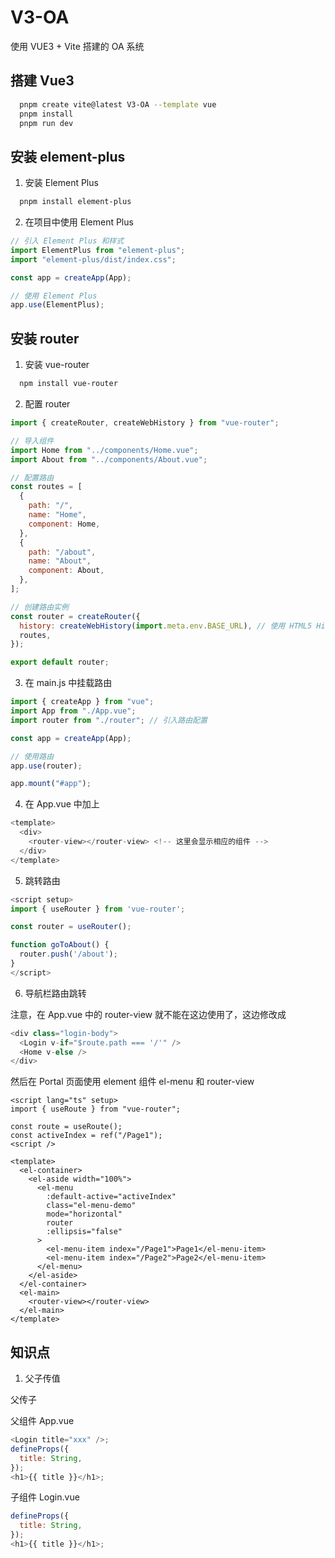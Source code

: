 # V3-OA

使用 VUE3 + Vite 搭建的 OA 系统

## 搭建 Vue3

```bash
  pnpm create vite@latest V3-OA --template vue
  pnpm install
  pnpm run dev
```

## 安装 element-plus

1. 安装 Element Plus

```bash
  pnpm install element-plus
```

2. 在项目中使用 Element Plus

```javascript
// 引入 Element Plus 和样式
import ElementPlus from "element-plus";
import "element-plus/dist/index.css";

const app = createApp(App);

// 使用 Element Plus
app.use(ElementPlus);
```

## 安装 router

1. 安装 vue-router

```bash
  npm install vue-router
```

2. 配置 router

```javascript
import { createRouter, createWebHistory } from "vue-router";

// 导入组件
import Home from "../components/Home.vue";
import About from "../components/About.vue";

// 配置路由
const routes = [
  {
    path: "/",
    name: "Home",
    component: Home,
  },
  {
    path: "/about",
    name: "About",
    component: About,
  },
];

// 创建路由实例
const router = createRouter({
  history: createWebHistory(import.meta.env.BASE_URL), // 使用 HTML5 History 模式
  routes,
});

export default router;
```

3. 在 main.js 中挂载路由

```javascript
import { createApp } from "vue";
import App from "./App.vue";
import router from "./router"; // 引入路由配置

const app = createApp(App);

// 使用路由
app.use(router);

app.mount("#app");
```

4. 在 App.vue 中加上 <router-view>

```javascript
<template>
  <div>
    <router-view></router-view> <!-- 这里会显示相应的组件 -->
  </div>
</template>
```

5. 跳转路由

```javascript
<script setup>
import { useRouter } from 'vue-router';

const router = useRouter();

function goToAbout() {
  router.push('/about');
}
</script>
```

6. 导航栏路由跳转

注意，在 App.vue 中的 router-view 就不能在这边使用了，这边修改成

```javascript
<div class="login-body">
  <Login v-if="$route.path === '/'" />
  <Home v-else />
</div>
```

然后在 Portal 页面使用 element 组件 el-menu 和 router-view

```text
<script lang="ts" setup>
import { useRoute } from "vue-router";

const route = useRoute();
const activeIndex = ref("/Page1");
<script />

<template>
  <el-container>
    <el-aside width="100%">
      <el-menu
        :default-active="activeIndex"
        class="el-menu-demo"
        mode="horizontal"
        router
        :ellipsis="false"
      >
        <el-menu-item index="/Page1">Page1</el-menu-item>
        <el-menu-item index="/Page2">Page2</el-menu-item>
      </el-menu>
    </el-aside>
  </el-container>
  <el-main>
    <router-view></router-view>
  </el-main>
</template>
```

## 知识点

1. 父子传值

父传子

父组件 App.vue

```javascript
<Login title="xxx" />;
defineProps({
  title: String,
});
<h1>{{ title }}</h1>;
```

子组件 Login.vue

```javascript
defineProps({
  title: String,
});
<h1>{{ title }}</h1>;
```
